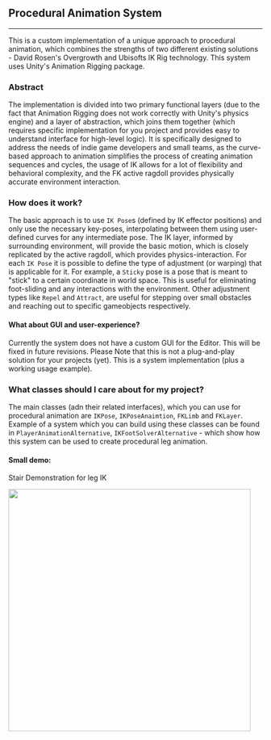 ## Procedural Animation System
---


This is a custom implementation of a unique approach to procedural animation, which combines the strengths of two different existing solutions - David Rosen's Overgrowth and Ubisofts IK Rig technology. This system uses Unity's Animation Rigging package. 

### Abstract
The implementation is divided into two primary functional layers (due to the fact that Animation Rigging does not work correctly with Unity's physics engine) and a layer of abstraction, which joins them together (which requires specific implementation for you project and provides easy to understand interface for high-level logic). It is specifically designed to address the needs of indie game developers and small teams, as the curve-based approach to animation simplifies the process of creating animation sequences and cycles, the usage of IK allows for a lot of flexibility and behavioral complexity, and the FK active ragdoll provides  physically accurate environment interaction. 

### How does it work?
The basic approach is to use `IK Pose`s (defined by IK effector positions) and only use the necessary key-poses, interpolating between them using user-defined curves for any intermediate pose. The IK layer, informed by surrounding environment, will provide the basic motion, which is closely replicated by the active ragdoll, which provides physics-interaction.
For each `IK Pose` it is possible to define the type of adjustment (or warping) that is applicable for it. For example, a `Sticky` pose is a pose that is meant to "stick" to a certain coordinate in world space. This is useful for eliminating foot-sliding and any interactions with the environment. Other adjustment types like `Repel` and `Attract`, are useful for stepping over small obstacles and reaching out to specific gameobjects respectively.

#### What about GUI and user-experience?
Currently the system does not have a custom GUI for the Editor. This will be fixed in future revisions. 
Please Note that this is not a plug-and-play solution for your projects (yet). This is a system implementation (plus a working usage example).

### What classes should I care about for my project?
The main classes (adn their related interfaces), which you can use for procedural animation are `IKPose`, `IKPoseAnaimtion`, `FKLimb` and `FKLayer`. 
Example of a system which you can build using these classes can be found in `PlayerAnimationAlternative`, `IKFootSolverAlternative` - which show how this system can be used to create procedural leg animation. 

#### Small demo:
Stair Demonstration for leg IK

<img src="https://media.giphy.com/media/wrBeu9fc6venDspj0A/giphy-downsized-large.gif" width="480">
